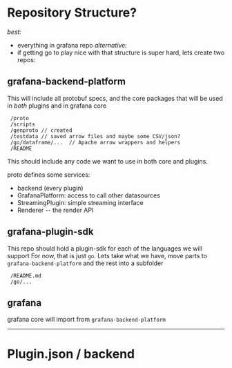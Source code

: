 
# Repository Structure?

*best:*
 * everything in grafana repo
*alternative:*
 * if getting go to play nice with that structure is super hard, lets create two repos:


## grafana-backend-platform
This will include all protobuf specs, and the core packages that will be used
in *both* plugins and in grafana core
```
 /proto
 /scripts
 /genproto // created
 /testdata // saved arrow files and maybe some CSV/json?
 /go/dataframe/...  // Apache arrow wrappers and helpers
 /README
```
This should include any code we want to use in both core and plugins.

proto defines some services:
 * backend (every plugin)
 * GrafanaPlatform: access to call other datasources
 * StreamingPlugin: simple streaming interface
 * Renderer -- the render API

## grafana-plugin-sdk
This repo should hold a plugin-sdk for each of the languages we will support
For now, that is just `go`.  Lets take what we have, move parts to `grafana-backend-platform`
and the rest into a subfolder
```
 /README.md
 /go/...
```

## grafana
grafana core will import from `grafana-backend-platform`


------

# Plugin.json / backend




